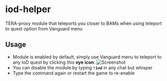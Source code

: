 # iod-helper
TERA-proxy module that teleports you closer to BAMs when using teleport to quest option from Vanguard menu
## **Usage**
* Module is enabled by default, simply use Vanguard menu to teleport to any IoD quest by clicking this **eye icon**:
![Screenshot](http://puu.sh/vPUbQ/eeb0c4ca2a.jpg)
* You can disable the module by typing **`!iod`** in any chat but whisper
* Type the command again or restart the game to re-enable
